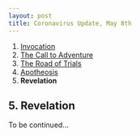 ```yaml
---
layout: post
title: Coronavirus Update, May 8th
---
```

<ol>
  <li><a href="%/blog/2005-covid-post/1-invocation/">Invocation</a></li>
  <li><a href="%/blog/2005-covid-post/2-call-to-adventure/">The Call to Adventure</a></li>
  <li><a href="%/blog/2005-covid-post/3-road-of-trials/">The Road of Trials</a></li>
  <li><a href="%/blog/2005-covid-post/4-apotheosis/">Apotheosis</a></li>
  <li><strong>Revelation</strong></li>
</ol>

## 5. Revelation

To be continued...
